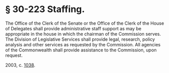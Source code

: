 # § 30-223 Staffing.

<p>The Office of the Clerk of the Senate or the Office of the Clerk of the House of Delegates shall provide administrative staff support as may be appropriate in the house in which the chairman of the Commission serves. The Division of Legislative Services shall provide legal, research, policy analysis and other services as requested by the Commission. All agencies of the Commonwealth shall provide assistance to the Commission, upon request.</p><p>2003, c. <a href='http://lis.virginia.gov/cgi-bin/legp604.exe?031+ful+CHAP1038'>1038</a>.</p>